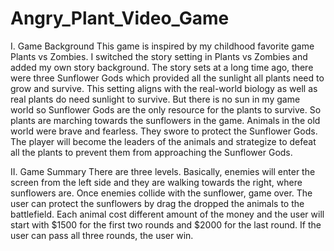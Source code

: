 # Angry_Plant_Video_Game

I. Game Background 
This game is inspired by my childhood favorite game Plants vs Zombies. I switched the story setting in Plants vs Zombies and added my own story background. 
The story sets at a long time ago, there were three Sunflower Gods which provided all the sunlight all plants need to grow and survive. This setting aligns with the real-world biology as well as real plants do need sunlight to survive. But there is no sun in my game world so Sunflower Gods are the only resource for the plants to survive. So plants are marching towards the sunflowers in the game. Animals in the old world were brave and fearless. They swore to protect the Sunflower Gods. The player will become the leaders of the animals and strategize to defeat all the plants to prevent them from approaching the Sunflower Gods. 

II. Game Summary 
There are three levels. Basically, enemies will enter the screen from the left side and they are walking towards the right, where sunflowers are. Once enemies collide with the sunflower, game over. The user can protect the sunflowers by drag the dropped the animals to the battlefield. Each animal cost different amount of the money and the user will start with $1500 for the first two rounds and $2000 for the last round. If the user can pass all three rounds, the user win. 
